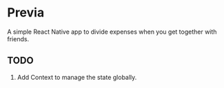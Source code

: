 # Previa
A simple React Native app to divide expenses when you get together with friends.

## TODO
1. Add Context to manage the state globally.
